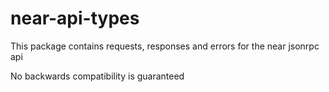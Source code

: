 # near-api-types
This package contains requests, responses and errors for the near jsonrpc api

No backwards compatibility is guaranteed
